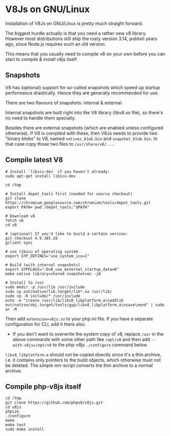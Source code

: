 V8Js on GNU/Linux
=================

Installation of V8Js on GNU/Linux is pretty much straight forward.

The biggest hurdle actually is that you need a rather new v8 library.
However most distributions still ship the rusty version 3.14, publish
years ago, since Node.js requires such an old version.

This means that you usually need to compile v8 on your own before
you can start to compile & install v8js itself.

Snapshots
---------

V8 has (optional) support for so-called snapshots which speed up startup
performance drastically.  Hence they are generally recommended for use.

There are two flavours of snapshots: internal & external.

Internal snapshots are built right into the V8 library (libv8.so file),
so there's no need to handle them specially.

Besides there are external snapshots (which are enabled unless configured
otherwise).  If V8 is compiled with these, then V8Js needs to provide two
"binary blobs" to V8, named `natives_blob.bin` and `snapshot_blob.bin`.
In that case copy those two files to `/usr/share/v8/...`.

Compile latest V8
-----------------


```
# Install `libicu-dev` if you haven't already:
sudo apt-get install libicu-dev

cd /tmp

# Install depot_tools first (needed for source checkout)
git clone https://chromium.googlesource.com/chromium/tools/depot_tools.git
export PATH=`pwd`/depot_tools:"$PATH"

# Download v8
fetch v8
cd v8

# (optional) If you'd like to build a certain version:
git checkout 4.9.385.28
gclient sync

# use libicu of operating system
export GYP_DEFINES="use_system_icu=1"

# Build (with internal snapshots)
export GYPFLAGS="-Dv8_use_external_startup_data=0"
make native library=shared snapshot=on -j8

# Install to /usr
sudo mkdir -p /usr/lib /usr/include
sudo cp out/native/lib.target/lib*.so /usr/lib/
sudo cp -R include/* /usr/include
echo -e "create /usr/lib/libv8_libplatform.a\naddlib out/native/obj.target/tools/gyp/libv8_libplatform.a\nsave\nend" | sudo ar -M
```

Then add `extension=v8js.so` to your php.ini file. If you have a separate configuration for CLI, add it there also.

* If you don't want to overwrite the system copy of v8, replace `/usr` in
  the above commands with some other path like `/opt/v8` and then add
  `--with-v8js=/opt/v8` to the php-v8js `./configure` command below.

`libv8_libplatform.a` should not be copied directly since it's a thin
archive, i.e. it contains only pointers to the build objects, which
otherwise must not be deleted.  The simple mri-script converts the
thin archive to a normal archive.


Compile php-v8js itself
-----------------------

```
cd /tmp
git clone https://github.com/phpv8/v8js.git
cd v8js
phpize
./configure
make
make test
sudo make install
```

